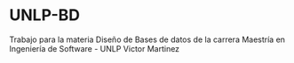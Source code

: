 # UNLP-BD
Trabajo para la materia Diseño de Bases de datos de la carrera Maestría en Ingeniería de Software - UNLP
Victor Martinez
